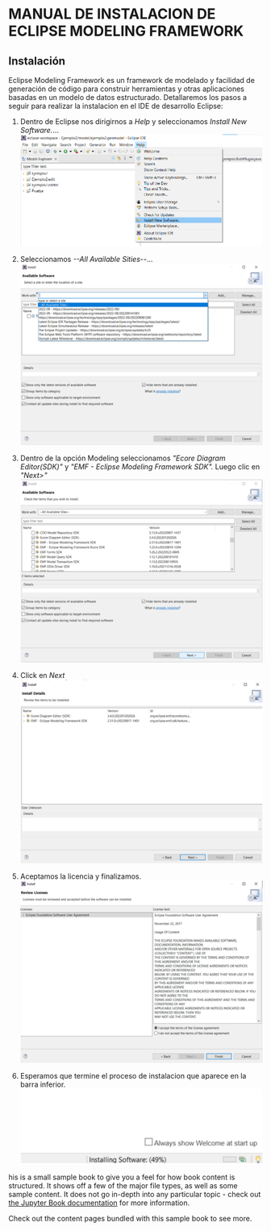 # MANUAL DE INSTALACION DE ECLIPSE MODELING FRAMEWORK

## Instalación

Eclipse Modeling Framework es un framework de modelado y facilidad de generación de código para construir herramientas y otras aplicaciones basadas en un modelo de datos estructurado. Detallaremos los pasos a seguir para realizar la instalacion en el IDE de desarrollo Eclipse:

1. Dentro de Eclipse nos dirigirnos a *Help* y seleccionamos *Install New Software.*...
![Figura 1](1.png)

2. Seleccionamos *--All Available Sities--*...
![Figura 2](2.png)

3. Dentro de la opción Modeling seleccionamos *"Ecore Diagram Editor(SDK)"* y *"EMF - Eclipse Modeling Framework SDK".* Luego clic en *"Next>"*
![Figura 3](3.png)

4. Click en *Next*
![Figura 4](4.png)

5. Aceptamos la licencia y finalizamos.
![Figura 5](5.png)

6. Esperamos que termine el proceso de instalacion que aparece en la barra inferior.
![Figura 6](6.png)


his is a small sample book to give you a feel for how book content is
structured.
It shows off a few of the major file types, as well as some sample content.
It does not go in-depth into any particular topic - check out [the Jupyter Book documentation](https://jupyterbook.org) for more information.

Check out the content pages bundled with this sample book to see more.

```{tableofcontents}
```

